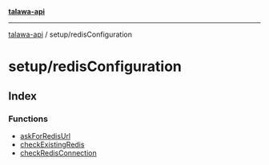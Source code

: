 [**talawa-api**](../../README.md)

***

[talawa-api](../../modules.md) / setup/redisConfiguration

# setup/redisConfiguration

## Index

### Functions

- [askForRedisUrl](functions/askForRedisUrl.md)
- [checkExistingRedis](functions/checkExistingRedis.md)
- [checkRedisConnection](functions/checkRedisConnection.md)
